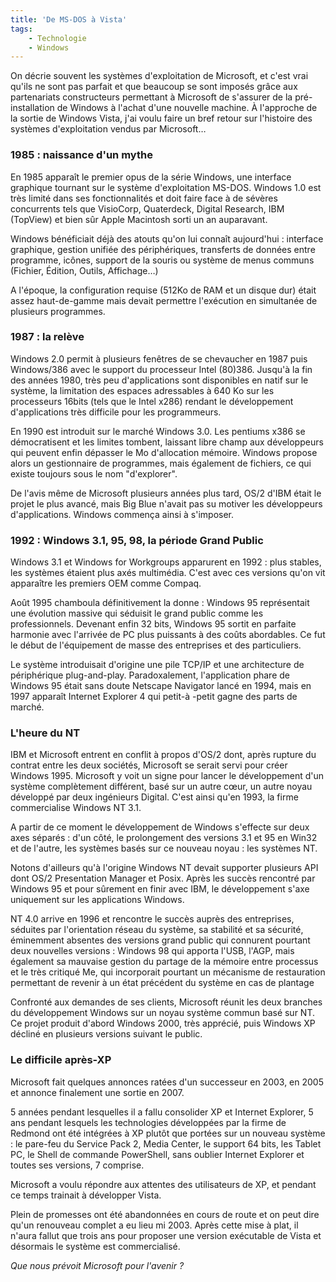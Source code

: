 ```yaml
---
title: 'De MS-DOS à Vista'
tags:
    - Technologie
    - Windows
---
```


On décrie souvent les systèmes d'exploitation de Microsoft, et c'est vrai qu'ils
ne sont pas parfait et que beaucoup se sont imposés grâce aux partenariats
constructeurs permettant à Microsoft de s'assurer de la pré-installation de
Windows à l'achat d'une nouvelle machine. À l'approche de la sortie de Windows
Vista, j'ai voulu faire un bref retour sur l'histoire des systèmes
d'exploitation vendus par Microsoft…

<!-- more -->

### 1985 : naissance d'un mythe

En 1985 apparaît le premier opus de la série Windows, une interface graphique
tournant sur le système d'exploitation MS-DOS. Windows 1.0 est très limité dans
ses fonctionnalités et doit faire face à de sévères concurrents tels que
VisioCorp, Quaterdeck, Digital Research, IBM (TopView) et bien sûr Apple
Macintosh sorti un an auparavant.

Windows bénéficiait déjà des atouts qu'on lui connaît aujourd'hui : interface
graphique, gestion unifiée des périphériques, transferts de données entre
programme, icônes, support de la souris ou système de menus communs (Fichier,
Édition, Outils, Affichage…)

A l'époque, la configuration requise (512Ko de RAM et un disque dur) était assez
haut-de-gamme mais devait permettre l'exécution en simultanée de plusieurs
programmes.

### 1987 : la relève

Windows 2.0 permit à plusieurs fenêtres de se chevaucher en 1987 puis
Windows/386 avec le support du processeur Intel (80)386\. Jusqu'à la fin des
années 1980, très peu d'applications sont disponibles en natif sur le système,
la limitation des espaces adressables à 640 Ko sur les processeurs 16bits (tels
que le Intel x286) rendant le développement d'applications très difficile pour
les programmeurs.

En 1990 est introduit sur le marché Windows 3.0\. Les pentiums x386 se
démocratisent et les limites tombent, laissant libre champ aux développeurs qui
peuvent enfin dépasser le Mo d'allocation mémoire. Windows propose alors un
gestionnaire de programmes, mais également de fichiers, ce qui existe toujours
sous le nom "d'explorer".

De l'avis même de Microsoft plusieurs années plus tard, OS/2 d'IBM était le
projet le plus avancé, mais Big Blue n'avait pas su motiver les développeurs
d'applications. Windows commença ainsi à s'imposer.

### 1992 : Windows 3.1, 95, 98, la période Grand Public

Windows 3.1 et Windows for Workgroups apparurent en 1992 : plus stables, les
systèmes étaient plus axés multimédia. C'est avec ces versions qu'on vit
apparaître les premiers OEM comme Compaq.

Août 1995 chamboula définitivement la donne : Windows 95 représentait une
évolution massive qui séduisit le grand public comme les professionnels.
Devenant enfin 32 bits, Windows 95 sortit en parfaite harmonie avec l'arrivée de
PC plus puissants à des coûts abordables. Ce fut le début de l'équipement de
masse des entreprises et des particuliers.

Le système introduisait d'origine une pile TCP/IP et une architecture de
périphérique plug-and-play. Paradoxalement, l'application phare de Windows 95
était sans doute Netscape Navigator lancé en 1994, mais en 1997 apparaît
Internet Explorer 4 qui petit-à -petit gagne des parts de marché.

### L'heure du NT

IBM et Microsoft entrent en conflit à propos d'OS/2 dont, après rupture du
contrat entre les deux sociétés, Microsoft se serait servi pour créer Windows
1995\. Microsoft y voit un signe pour lancer le développement d'un système
complètement différent, basé sur un autre cœur, un autre noyau développé par
deux ingénieurs Digital. C'est ainsi qu'en 1993, la firme commercialise Windows
NT 3.1.

A partir de ce moment le développement de Windows s'effecte sur deux axes
séparés : d'un côté, le prolongement des versions 3.1 et 95 en Win32 et de
l'autre, les systèmes basés sur ce nouveau noyau : les systèmes NT.

Notons d'ailleurs qu'à l'origine Windows NT devait supporter plusieurs API dont
OS/2 Presentation Manager et Posix. Après les succès rencontré par Windows 95 et
pour sûrement en finir avec IBM, le développement s'axe uniquement sur les
applications Windows.

NT 4.0 arrive en 1996 et rencontre le succès auprès des entreprises, séduites
par l'orientation réseau du système, sa stabilité et sa sécurité, éminemment
absentes des versions grand public qui connurent pourtant deux nouvelles
versions : Windows 98 qui apporta l'USB, l'AGP, mais également sa mauvaise
gestion du partage de la mémoire entre processus et le très critiqué Me, qui
incorporait pourtant un mécanisme de restauration permettant de revenir à un
état précédent du système en cas de plantage

Confronté aux demandes de ses clients, Microsoft réunit les deux branches du
développement Windows sur un noyau système commun basé sur NT. Ce projet produit
d'abord Windows 2000, très apprécié, puis Windows XP décliné en plusieurs
versions suivant le public.

### Le difficile après-XP

Microsoft fait quelques annonces ratées d'un successeur en 2003, en 2005 et
annonce finalement une sortie en 2007.

5 années pendant lesquelles il a fallu consolider XP et Internet Explorer, 5 ans
pendant lesquels les technologies développées par la firme de Redmond ont été
intégrées à XP plutôt que portées sur un nouveau système : le pare-feu du
Service Pack 2, Media Center, le support 64 bits, les Tablet PC, le Shell de
commande PowerShell, sans oublier Internet Explorer et toutes ses versions, 7
comprise.

Microsoft a voulu répondre aux attentes des utilisateurs de XP, et pendant ce
temps trainait à développer Vista.

Plein de promesses ont été abandonnées en cours de route et on peut dire qu'un
renouveau complet a eu lieu mi 2003\. Après cette mise à plat, il n'aura fallut
que trois ans pour proposer une version exécutable de Vista et désormais le
système est commercialisé.

_Que nous prévoit Microsoft pour l'avenir ?_
